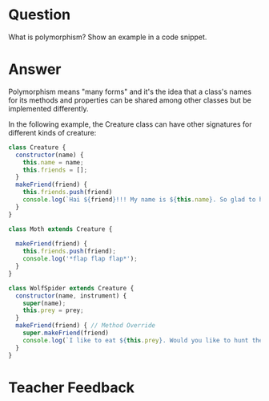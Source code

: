 # Question

What is polymorphism? 
Show an example in a code snippet.

# Answer
Polymorphism means "many forms" and it's the idea that a class's names for its methods and properties can be shared among other classes but be implemented differently. 

In the following example, the Creature class can have other signatures for different kinds of creature: 

```js
class Creature {
  constructor(name) {
    this.name = name;
    this.friends = [];
  }
  makeFriend(friend) {
    this.friends.push(friend)
    console.log(`Hai ${friend}!!! My name is ${this.name}. So glad to have a new friend :>>>`);
  }
}

class Moth extends Creature {
  
  makeFriend(friend) {
    this.friends.push(friend);
    console.log('*flap flap flap*');
  }
}

class WolfSpider extends Creature {
  constructor(name, instrument) {
    super(name);
    this.prey = prey;
  }
  makeFriend(friend) { // Method Override
    super.makeFriend(friend)
    console.log(`I like to eat ${this.prey}. Would you like to hunt them with me?`);
  }
}
```

# Teacher Feedback